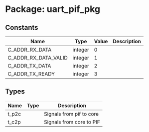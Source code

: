 # Package: uart_pif_pkg

## Constants

| Name                 | Type    | Value | Description |
| -------------------- | ------- | ----- | ----------- |
| C_ADDR_RX_DATA       | integer |  0    |             |
| C_ADDR_RX_DATA_VALID | integer |  1    |             |
| C_ADDR_TX_DATA       | integer |  2    |             |
| C_ADDR_TX_READY      | integer |  3    |             |
## Types

| Name  | Type | Description              |
| ----- | ---- | ------------------------ |
| t_p2c |      | Signals from pif to core |
| t_c2p |      | Signals from core to PIF |
